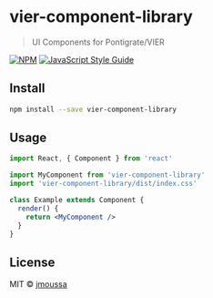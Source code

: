 # vier-component-library

> UI Components for Pontigrate/VIER

[![NPM](https://img.shields.io/npm/v/vier-component-library.svg)](https://www.npmjs.com/package/vier-component-library) [![JavaScript Style Guide](https://img.shields.io/badge/code_style-standard-brightgreen.svg)](https://standardjs.com)

## Install

```bash
npm install --save vier-component-library
```

## Usage

```jsx
import React, { Component } from 'react'

import MyComponent from 'vier-component-library'
import 'vier-component-library/dist/index.css'

class Example extends Component {
  render() {
    return <MyComponent />
  }
}
```

## License

MIT © [jmoussa](https://github.com/jmoussa)
